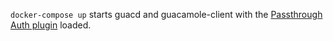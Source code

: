 `docker-compose up` starts guacd and guacamole-client with the [Passthrough Auth plugin](https://github.com/edouardswiac/guacamole-auth-passthrough) loaded.